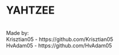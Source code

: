 # YAHTZEE
<br>
Made by: <br>
<nbsp> Krisztian05 - https://github.com/Krisztian05 <br>
<nbsp> HvAdam05 - https://github.com/HvAdam05
